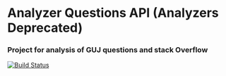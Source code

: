 # Analyzer Questions API (Analyzers Deprecated)

### Project for analysis of GUJ questions and stack Overflow
[![Build Status](https://travis-ci.org/AnalyzerQuestions/AnalyzerQuestionsAPI.svg?branch=master)](https://travis-ci.org/AnalyzerQuestions/AnalyzerQuestionsAPI)








